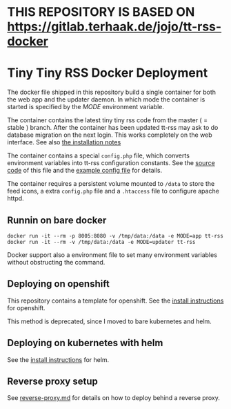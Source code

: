 # THIS REPOSITORY IS BASED ON https://gitlab.terhaak.de/jojo/tt-rss-docker

# Tiny Tiny RSS Docker Deployment

The docker file shipped in this repository build a single container for both the web 
app and the updater daemon. In which mode the container is started is specified by the 
*MODE* environment variable. 

The container contains the latest tiny tiny rss code from the master ( = stable )
branch. After the container has been updated tt-rss may ask to do database migration 
on the next login. This works completely on the web interface. 
See also [the installation notes](https://git.tt-rss.org/fox/tt-rss/wiki/InstallationNotes)

The container contains a special `config.php` file, which converts environment variables 
into tt-rss configuration constants. See the [source code](./config/ttrss/config.php) 
of this file and the [example config file](https://git.tt-rss.org/fox/tt-rss/src/master/config.php-dist)
for details.

The container requires a persistent volume mounted to `/data` to store the feed icons,
a extra `config.php` file and a `.htaccess` file to configure apache httpd.

## Runnin on bare docker

```
docker run -it --rm -p 8005:8080 -v /tmp/data:/data -e MODE=app tt-rss
docker run -it --rm -v /tmp/data:/data -e MODE=updater tt-rss
```

Docker support also a environment file to set many environment variables without 
obstructing the command.

## Deploying on openshift

This repository contains a template for openshift. See the 
[install instructions](./docs/deployment-openshift.md) for openshift.

This method is deprecated, since I moved to bare kubernetes and helm.

## Deploying on kubernetes with helm 

See the [install instructions](./docs/deployment-helm.md) for helm.

## Reverse proxy setup

See [reverse-proxy.md](./docs/reverse-proxy.md) for details on how to deploy behind a reverse
proxy.
